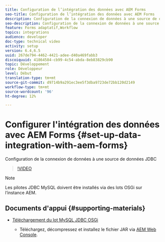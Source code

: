 ```yaml
---
title: Configuration de l’intégration des données avec AEM Forms
seo-title: Configuration de l’intégration des données avec AEM Forms
description: Configuration de la connexion de données à une source de données JDBC
seo-description: Configuration de la connexion de données à une source de données JDBC
feature: Forms adaptatif,Workflow
topics: integrations
audience: developer
doc-type: technical video
activity: setup
version: 6.4,6.5
uuid: 267de794-4462-4421-adee-d40a469fabb3
discoiquuid: 41864584-cb99-4c54-abda-8eb83829cb90
topic: Développement
role: Développeur
level: Début
translation-type: tm+mt
source-git-commit: d9714b9a291ec3ee5f3dba9723de72bb120d2149
workflow-type: tm+mt
source-wordcount: '96'
ht-degree: 12%

---
```



# Configurer l&#39;intégration des données avec AEM Forms {#set-up-data-integration-with-aem-forms}

Configuration de la connexion de données à une source de données JDBC

>[!VIDEO](https://video.tv.adobe.com/v/17724/?quality=9&learn=on)

>[!NOTE]
>
>Les pilotes JDBC MySQL doivent être installés via des lots OSGi sur l’instance AEM.

## Documents d&#39;appui {#supporting-materials}

* [Téléchargement du lot MySQL JDBC OSGi](https://dev.mysql.com/downloads/connector/j/)

   * Téléchargez, décompressez et installez le fichier JAR via [AEM Web Console](http://localhost:4502/system/console/bundles).

